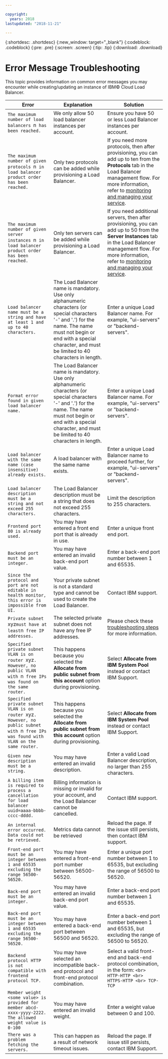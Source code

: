 ```yaml
---

copyright:
  years: 2018
lastupdated: "2018-11-21"

---
```


{:shortdesc: .shortdesc}
{:new_window: target="_blank"}
{:codeblock: .codeblock}
{:pre: .pre}
{:screen: .screen}
{:tip: .tip}
{:download: .download}

# Error Message Troubleshooting
This topic provides information on common error messages you may encounter while creating/updating an instance of IBM© Cloud Load Balancer.

| Error | Explanation  | Solution  |
| ------------- | ------------- | ----- |
| `The maximum number of load balancers `n` has been reached.`| We only allow 50 load balancer instances per account. | Ensure you have 50 or less Load Balancer instances per account. |
| `The maximum number of given protocols `n` in load balancer product order has been reached.` | Only two protocols can be added while provisioning a Load Balancer.  | If you need more protocols, then after provisioning, you can add up to ten from the **Protocols** tab in the Load Balancer management flow. For more information, refer to [monitoring and managing your service](/docs/infrastructure/loadbalancer-service/managing-lb.html#monitoring-and-managing-your-service). |
| `The maximum number of given server instances `n` in load balancer product order has been reached.` | Only ten servers can be added while provisioning a Load Balancer. | If you need additional servers, then after provisioning, you can add up to 50 from the **Server Instances** tab in the Load Balancer management flow. For more information, refer to [monitoring and managing your service](/docs/infrastructure/loadbalancer-service/managing-lb.html#monitoring-and-managing-your-service). |
| `Load balancer name must be a string and have at least 1 and up to 40 characters.` | The Load Balancer name is mandatory. Use only alphanumeric characters (or special characters '-' and '.') for the name. The name must not begin or end with a special character, and must be limited to 40 characters in length. | Enter a unique Load Balancer name. For example, "ui-servers" or  "backend-servers".|
| `Format error found in given load balancer name.` | The Load Balancer name is mandatory. Use only alphanumeric characters (or special characters '-' and '.') for the name. The name must not begin or end with a special character, and must be limited to 40 characters in length. | Enter a unique Load Balancer name. For example, "ui-servers" or "backend-servers".|
| `Load balancer with the same name (case insensitive) already exists.` | A load balancer with the same name exists. | Enter a unique Load Balancer name to proceed further, for example, "ui-servers" or "backend-servers". |
| `Load balancer description must be a string and not exceed 255 characters.` | The Load Balancer description must be a string that does not exceed 255 characters. | Limit the description to 255 characters. |
| `Frontend port 80 is already used.` | You may have entered a front end port that is already in use. | Enter a unique front end port. |
| `Backend port must be an integer.` | You may have entered an invalid back-end port value. | Enter a back-end port number between 1 and 65535. |
| `Since the protocol and port are not editable in health monitor, this error is impossible from UI.`| Your private subnet is not a standard type and cannot be used to create the Load Balancer. | Contact IBM support. |
| `Private subnet `xyz` must have at least `n` free IP addresses.` | The selected private subnet does not have any free IP addresses. | Please check these [troubleshooting steps](/docs/infrastructure/loadbalancer-service/troubleshooting-provisioning.html#insufficient-ip-addresses-in-your-subnet) for more information. |
| `Specified private subnet VLAN is on router `xyz`. However, no public VLAN with `n` free IPs was found on the same router.` | This happens because you selected the **Allocate from public subnet from this account** option during provisioning. | Select **Allocate from IBM System Pool** instead or contact IBM Support.|
| `Specified private subnet VLAN is on router `xyz`. However, no public subnet with `n` free IPs was found with VLAN on the same router.` | This happens because you selected the **Allocate from public subnet from this account** option during provisioning. | Select **Allocate from IBM System Pool** instead or contact IBM Support.|
| `Given new description must be a string.`| You may have entered an invalid description. | Enter a valid Load Balancer description, no larger than 255 characters. |
| `A billing item is required to process a cancellation for load balancer uuid=aaaa-bbbb-cccc-dddd.` | Billing information is missing or invalid for your account, and the Load Balancer cannot be cancelled. | Contact IBM support.|
| `An internal error occurred. Data could not be retrieved.` | Metrics data cannot be retrieved | Reload the page. If the issue still persists, then contact IBM support. |
| `Front-end port must be an integer between 1 and 65535 excluding the range 56500-56520.` | You may have entered a front-end port number between 56500-56520. | Enter a unique port number between 1 to 65535, but excluding the range of 56500 to 56520. |
| `Back-end port must be an integer.` | You may have entered an invalid back-end port value. | Enter a back-end port number between 1 and 65535. |
| `Back-end port must be an integer between 1 and 65535 excluding the range 56500-56520.` | You may have entered a back-end port between 56500 and 56520.| Enter a back-end port number between 1 and 65535, but excluding the range of 56500 to 56520. |
| `Backend protocol HTTP is not compatible with frontend protocol TCP.` | You may have selected an incompatible back-end protocol and front-end protocol combination. | Select a valid front-end and back-end protocol combination, in the form: `<br> HTTP-HTTP <br> HTTPS-HTTP <br> TCP-TCP` |
| `Member weight <some value> is provided for member abcd-xxxx-yyyy-2222. The allowed weight value is 0-100 `| You may have entered an invalid weight. | Enter a weight value between 0 and 100. |
| `There was a problem fetching the servers.` | This can happen as a result of network timeout issues. | Reload the page. If issue still persists, contact IBM Support.|
